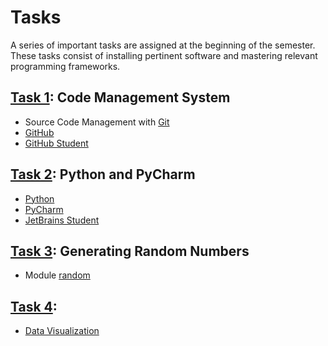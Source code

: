 # Tasks

A series of important tasks are assigned at the beginning of the semester.
These tasks consist of installing pertinent software and mastering relevant programming frameworks.


## [Task 1](./1task.md): Code Management System

* Source Code Management with [Git](http://git-scm.com/)
* [GitHub](https://github.com/)
* [GitHub Student](https://education.github.com/pack)


## [Task 2](./2task.md): Python and PyCharm

* [Python](https://www.python.org/)
* [PyCharm](https://www.jetbrains.com/pycharm-educational/)
* [JetBrains Student](https://www.jetbrains.com/student/)


## [Task 3](./3task.md): Generating Random Numbers

* Module [random](https://docs.python.org/)


## [Task 4](./4task.md):

* [Data Visualization](https://www.python.org/)

